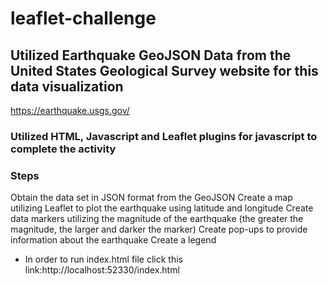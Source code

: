 # leaflet-challenge

## Utilized Earthquake GeoJSON Data from the United States Geological Survey website for this data visualization
https://earthquake.usgs.gov/

### Utilized HTML, Javascript and Leaflet plugins for javascript to complete the activity

 ### Steps
 
Obtain the data set in JSON format from the GeoJSON
Create a map utilizing Leaflet to plot the earthquake using latitude and longitude
Create data markers utilizing the magnitude of the earthquake (the greater the magnitude, the larger and darker the marker)
Create pop-ups to provide information about the earthquake
Create a legend


* In order to run index.html file click this link:http://localhost:52330/index.html
